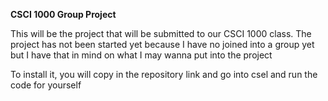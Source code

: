 **CSCI 1000 Group Project**

This will be the project that will be submitted to our CSCI 1000 class. The project has not been started yet because I have no joined into a group yet but I have that in mind on what I may wanna put into the project

To install it, you will copy in the repository link and go into csel and run the code for yourself


